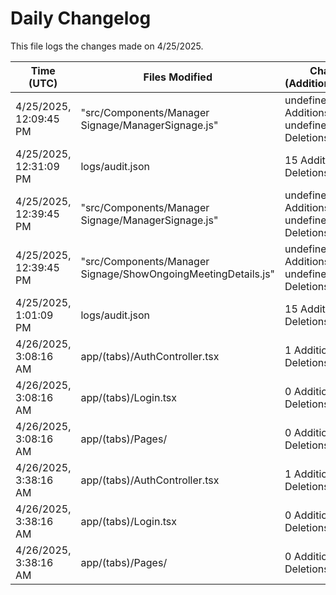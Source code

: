 # Daily Changelog

This file logs the changes made on 4/25/2025.

| Time (UTC)             | Files Modified                    | Changes (Addition/Deletion) |
|------------------------|-----------------------------------|-----------------------------|
| 4/25/2025, 12:09:45 PM | "src/Components/Manager Signage/ManagerSignage.js" | undefined Additions & undefined Deletions |
| 4/25/2025, 12:31:09 PM | logs/audit.json | 15 Additions & 15 Deletions|
| 4/25/2025, 12:39:45 PM | "src/Components/Manager Signage/ManagerSignage.js" | undefined Additions & undefined Deletions|
| 4/25/2025, 12:39:45 PM | "src/Components/Manager Signage/ShowOngoingMeetingDetails.js" | undefined Additions & undefined Deletions|
| 4/25/2025, 1:01:09 PM | logs/audit.json | 15 Additions & 15 Deletions|
| 4/26/2025, 3:08:16 AM | app/(tabs)/AuthController.tsx | 1 Additions & 1 Deletions|
| 4/26/2025, 3:08:16 AM | app/(tabs)/Login.tsx | 0 Additions & 0 Deletions|
| 4/26/2025, 3:08:16 AM | app/(tabs)/Pages/ | 0 Additions & 0 Deletions|
| 4/26/2025, 3:38:16 AM | app/(tabs)/AuthController.tsx | 1 Additions & 1 Deletions|
| 4/26/2025, 3:38:16 AM | app/(tabs)/Login.tsx | 0 Additions & 0 Deletions|
| 4/26/2025, 3:38:16 AM | app/(tabs)/Pages/ | 0 Additions & 0 Deletions|
